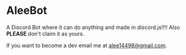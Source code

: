 # AleeBot
A Discord Bot where it can do anything and made in discord.js!!!!
Also **PLEASE** don't claim it as yours.

If you want to become a dev email me at alee14498@gmail.com.
